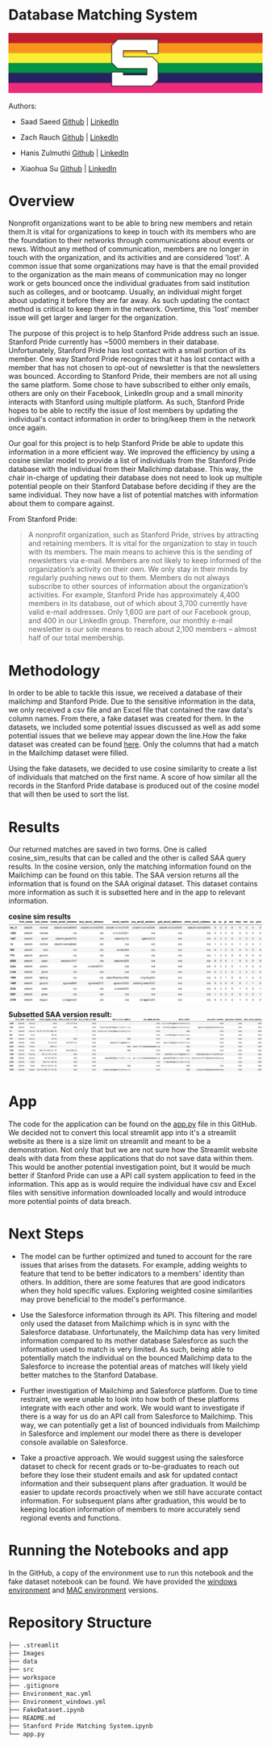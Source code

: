 # Database Matching System

![img](./Images/stanfordpride_banner.jpg)


Authors: 

- Saad Saeed [Github](https://github.com/ssaeed85) | [LinkedIn](https://www.linkedin.com/in/saadsaeed85/)
- Zach Rauch [Github](https://github.com/ZachRauch) | [LinkedIn](https://www.linkedin.com/in/zach-rauch/)
- Hanis Zulmuthi [Github](https://github.com/hanis-z) | [LinkedIn](https://www.linkedin.com/in/hanis-zulmuthi/)

- Xiaohua Su [Github](https://github.com/xiaohua-su) | [LinkedIn](https://www.linkedin.com/in/xiaohua-su/)
# Overview
Nonprofit organizations want to be able to bring new members and retain them.It is vital for organizations to keep in touch with its members who are the foundation to their networks through communications about events or news. Without any method of communication, members are
no longer in touch with the organization, and its activities and are considered 'lost'. A common issue that some organizations may have is that the email provided to the organization as the main means of communication may no longer work or gets bounced once the individual graduates from said institution such as colleges, and or bootcamp. Usually, an individual might forget about updating it before they are far away. As such updating the contact method is critical to keep them in the network. Overtime, this 'lost' member issue will get larger and larger for the organization.

The purpose of this project is to help Stanford Pride address such an issue. Stanford Pride currently has ~5000 members in their database. Unfortunately, Stanford Pride has lost contact with a small portion of its member. One way Stanford Pride recognizes that it has lost contact with a member that has not chosen to opt-out of newsletter is that the newsletters was bounced. According to Stanford Pride, their members are not all using the same platform. Some chose to have subscribed to either only emails, others are only on their Facebook, LinkedIn group and a small minority
interacts with Stanford using multiple platform. As such, Stanford Pride hopes to be able to rectify the issue of lost members by
updating the individual's contact information in order to bring/keep them in the network once again.

Our goal for this project is to help Stanford Pride be able to update this information in a more efficient way. We improved the efficiency by using a cosine similar model to provide a list of individuals from the Stanford Pride database with the individual from their Mailchimp database. This way, the chair in-charge of updating their database does not need to look up multiple potential people on their Stanford Database before deciding if they are the same individual. They now have a list of potential matches with information about them to compare against.

From Stanford Pride:
> A nonprofit organization, such as Stanford Pride, strives by attracting and retaining members.
> It is vital for the organization to stay in touch with its members.
> The main means to achieve this is the sending of newsletters via e-mail.
> Members are not likely to keep informed of the organization’s activity on their own. We only stay in their minds by regularly pushing news out to them.
Members do not always subscribe to other sources of information about the organization’s activities.
> For example, Stanford Pride has approximately 4,400 members in its database, out of which about 3,700 currently have valid e-mail addresses.
> Only 1,600 are part of our Facebook group, and 400 in our LinkedIn group.
> Therefore, our monthly e-mail newsletter is our sole means to reach about 2,100 members – almost half of our total membership.

# Methodology
In order to be able to tackle this issue, we received a database of their mailchimp and Stanford Pride.
Due to the sensitive information in the data, we only received a csv file and an Excel file that contained
the raw data's column names. From there, a fake dataset was created for them. In the datasets, we included some potential issues discussed as well as add some potential issues that we believe may appear down the line.How the fake dataset was created can be found [here](https://github.com/ssaeed85/Equalithon-team6/blob/main/FakeDataset.ipynb). Only the columns that had a match in the Mailchimp dataset were filled.

Using the fake datasets, we decided to use cosine similarity to create a list of individuals that matched on the first name. A score of how similar all the records in the Stanford Pride database is produced out of the cosine model that will then be used to sort the list.
# Results
Our returned matches are saved in two forms. One is called cosine_sim_results that can be called and the other is
called SAA query results.
In the cosine version, only the matching information found on the Mailchimp can be found on this table. The SAA version
returns all the information that is found on the SAA original dataset. This dataset contains more information as such it
is subsetted here and in the app to relevant information.


**cosine sim results**
![Img](./Images/cosine_sim_result.png)

**Subsetted SAA version result:**
![Img](./Images/mytable.png)

# App
The code for the application can be found on the [app.py](./app.py) file in this GitHub. We decided not to convert this local streamlit app into it's a streamlit website as there is a size limit on streamlit and meant to be a demonstration. Not only that but we are not sure how the Streamlit website deals with data from these applications that do not save data within them. This would be another potential investigation point, but it would be much better if Stanford Pride can use a API call system application to feed in the information. This app as is would require the individual have csv and Excel files with sensitive information downloaded locally and would introduce more potential points of data breach.

# Next Steps
- The model can be further optimized and tuned to account for the rare issues that arises from the datasets. For example, adding weights to feature that tend to be better indicators to a members' identity than others. In addition, there are some features that are good indicators when they hold specific values. Exploring weighted cosine similarities may prove beneficial to the model's performance.


- Use the Salesforce information through its API. This filtering and model only used the dataset from Mailchimp which is in sync with the Salesforce database. Unfortunately, the Mailchimp data has very limited information compared to its mother database Salesforce as such the information used to match is very limited. As such, being able to potentially match the individual on the bounced Mailchimp data to the Salesforce to increase the potential areas of matches will likely yield better matches to the Stanford Database.


- Further investigation of Mailchimp and Salesforce platform. Due to time restraint, we were unable to look into how both of these platforms integrate with each other and work. We would want to investigate if there is a way for us do an API call from Salesforce to Mailchimp. This way, we can potentially get a list of bounced individuals from Mailchimp in Salesforce and implement our model there as there is developer console available on Salesforce.


- Take a proactive approach. We would suggest using the salesforce dataset to check for recent grads or to-be-graduates to reach out before they lose their student emails and ask for updated contact information and their subsequent plans after graduation. It would be easier to update records proactively when we still have accurate contact information. For subsequent plans after graduation, this would be to keeping location information of members to more accurately send regional events and functions.

# Running the Notebooks and app
In the GitHub, a copy of the environment use to run this notebook and the fake dataset notebook can be found. We have provided the [windows environment](./Environment_windows.yml) and [MAC environment](./Environment_mac.yml) versions.

# Repository Structure
```
├── .streamlit
├── Images
├── data
├── src
├── workspace
├── .gitignore
├── Environment_mac.yml
├── Environment_windows.yml
├── FakeDataset.ipynb
├── README.md
├── Stanford Pride Matching System.ipynb
└── app.py


```
